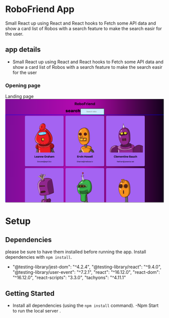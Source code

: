 # RoboFriend App

Small React up using React and React hooks to Fetch some API data and show a card list of 
Robos with a search feature to make the search easir for the user.

## app details

- Small React up using React and React hooks to Fetch some API data and show a card list of 
Robos with a search feature to make the search easir for the user

### Opening page
Landing page 
!["opening page with Searching box to find your friendly Robo by searching for a Robo's name"](https://github.com/LAYTHJABBAR/Robofriends/blob/master/public/docs/Screen%20Shot%202020-01-27%20at%2010.55.54%20AM.png?raw=true)



# Setup


## Dependencies
please be sure to have them installed before running the app.
Install dependencies with `npm install`.
- "@testing-library/jest-dom": "^4.2.4",
    "@testing-library/react": "^9.4.0",
    "@testing-library/user-event": "^7.2.1",
    "react": "^16.12.0",
    "react-dom": "^16.12.0",
    "react-scripts": "3.3.0",
    "tachyons": "^4.11.1"


## Getting Started

- Install all dependencies (using the `npm install` command).
-Npm Start to run the local server .


